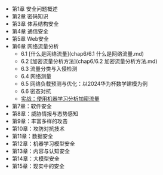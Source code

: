 - 第1章 安全问题概述
- 第2章 密码知识
- 第3章 体系结构安全
- 第4章 通信安全
- 第5章 Web安全
- 第6章 网络流量分析
    - 6.1 [什么是网络流量](chap6/6.1 什么是网络流量.md)
    - 6.2 [加密流量分析方法](chap6/6.2 加密流量分析方法.md)
    - 6.3 流量分类与入侵检测
    - 6.4 网络测量
    - 6.5 网络负载预测与优化：以2024华为杯数学建模为例
    - 6.6 密态对抗
    - [实战：使用机器学习分析加密流量](chap6/实战：使用机器学习分析加密流量.md)
- 第7章：软件安全
- 第8章：威胁情报与态势感知
- 第9章：丰富多样的攻击
- 第10章：攻防对抗技术
- 第11章：数据安全
- 第12章：机器学习模型安全
- 第13章：内容与认知安全
- 第14章：大模型安全
- 第15章：现实中的安全

